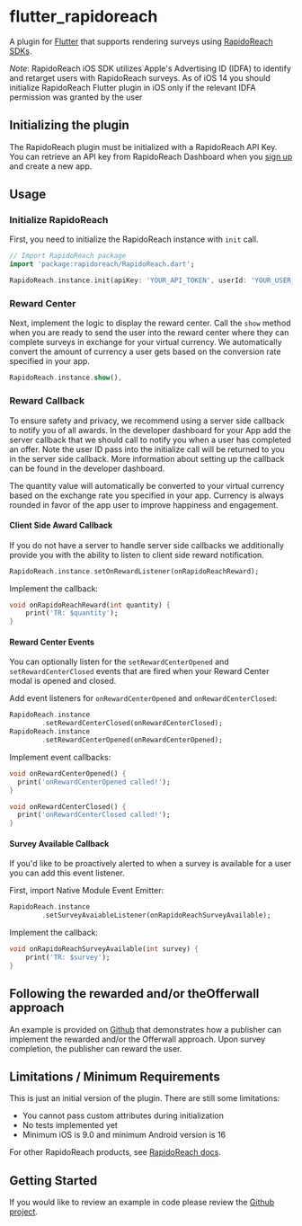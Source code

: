 # flutter_rapidoreach

A plugin for [Flutter](https://flutter.io) that supports rendering surveys using [RapidoReach SDKs](https://www.rapidoreach.com/docs/).

*Note*: RapidoReach iOS SDK utilizes Apple's Advertising ID (IDFA) to identify and retarget users with RapidoReach surveys. As of iOS 14 you should initialize RapidoReach Flutter plugin in iOS only if the relevant IDFA permission was granted by the user

## Initializing the plugin

The RapidoReach plugin must be initialized with a RapidoReach API Key. You can retrieve an API key from RapidoReach Dashboard when you [sign up](https://www.rapidoreach.com/signup/) and create a new app.

## Usage

### Initialize RapidoReach
First, you need to initialize the RapidoReach instance with `init` call.
```dart
// Import RapidoReach package
import 'package:rapidoreach/RapidoReach.dart';

RapidoReach.instance.init(apiKey: 'YOUR_API_TOKEN', userId: 'YOUR_USER_ID')
```

### Reward Center
Next, implement the logic to display the reward center. Call the `show` method when you are ready to send the user into the reward center where they can complete surveys in exchange for your virtual currency. We automatically convert the amount of currency a user gets based on the conversion rate specified in your app.

```dart
RapidoReach.instance.show(),
```

### Reward Callback

To ensure safety and privacy, we recommend using a server side callback to notify you of all awards. In the developer dashboard for your App add the server callback that we should call to notify you when a user has completed an offer. Note the user ID pass into the initialize call will be returned to you in the server side callback. More information about setting up the callback can be found in the developer dashboard.

The quantity value will automatically be converted to your virtual currency based on the exchange rate you specified in your app. Currency is always rounded in favor of the app user to improve happiness and engagement.

#### Client Side Award Callback

If you do not have a server to handle server side callbacks we additionally provide you with the ability to listen to client side reward notification. 

```dart
RapidoReach.instance.setOnRewardListener(onRapidoReachReward);
```

Implement the callback:
```dart
void onRapidoReachReward(int quantity) {
    print('TR: $quantity');
}
```

#### Reward Center Events

You can optionally listen for the `setRewardCenterOpened` and `setRewardCenterClosed` events that are fired when your Reward Center modal is opened and closed.

Add event listeners for `onRewardCenterOpened` and `onRewardCenterClosed`:

```dart
RapidoReach.instance
        .setRewardCenterClosed(onRewardCenterClosed);
RapidoReach.instance
        .setRewardCenterOpened(onRewardCenterOpened);
```

Implement event callbacks:
```dart
void onRewardCenterOpened() {
  print('onRewardCenterOpened called!');
}

void onRewardCenterClosed() {
  print('onRewardCenterClosed called!');
}
```

#### Survey Available Callback

If you'd like to be proactively alerted to when a survey is available for a user you can add this event listener. 

First, import Native Module Event Emitter:
```dart
RapidoReach.instance
        .setSurveyAvaiableListener(onRapidoReachSurveyAvailable);
```

Implement the callback:
```dart
void onRapidoReachSurveyAvailable(int survey) {
    print('TR: $survey');
}
```


## Following the rewarded and/or theOfferwall approach

An example is provided on [Github](https://github.com/rapidoreach/flutter_rapidoreach) that demonstrates how a publisher can implement the rewarded and/or the Offerwall approach. Upon survey completion, the publisher can reward the user.


## Limitations / Minimum Requirements

This is just an initial version of the plugin. There are still some
limitations:

- You cannot pass custom attributes during initialization
- No tests implemented yet
- Minimum iOS is 9.0 and minimum Android version is 16

For other RapidoReach products, see
[RapidoReach docs](https://www.rapidoreach.com/docs).


## Getting Started

If you would like to review an example in code please review the [Github project](https://github.com/rapidoreach/flutter_rapidoreach).
